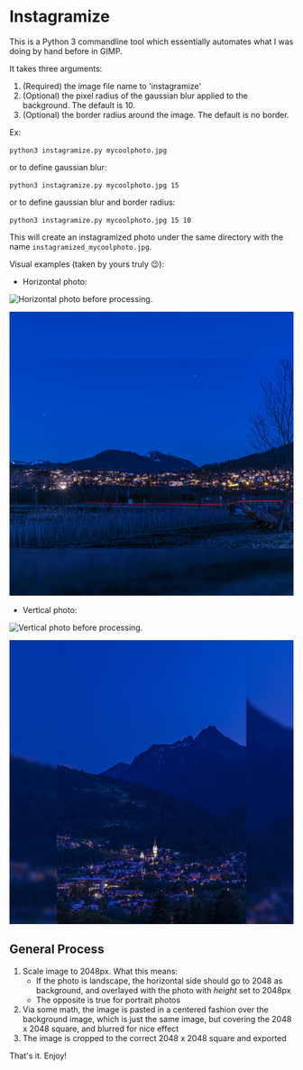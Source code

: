 # Instagramize

This is a Python 3 commandline tool which essentially automates what I was doing by hand before in GIMP. 

It takes three arguments: 

1. (Required) the image file name to 'instagramize' 
2. (Optional) the pixel radius of the gaussian blur applied to the background. The default is 10. 
3. (Optional) the border radius around the image. The default is no border. 

Ex:

`python3 instagramize.py mycoolphoto.jpg`

or to define gaussian blur:

`python3 instagramize.py mycoolphoto.jpg 15`

or to define gaussian blur and border radius:

`python3 instagramize.py mycoolphoto.jpg 15 10`

This will create an instagramized photo under the same directory with the name `instagramized_mycoolphoto.jpg`.

Visual examples (taken by yours truly :wink:):

- Horizontal photo:

![Horizontal photo before processing.](./src/images/horizontal.jpg)

![Horizontal photo after processing.](./src/images/instagramize_horizontal.jpg)

- Vertical photo:

![Vertical photo before processing.](./src/images/vertical.jpg)

![Vertical photo after processing.](./src/images/instagramize_vertical.jpg)

## General Process

1. Scale image to 2048px. What this means: 
    - If the photo is landscape, the horizontal side should go to 2048 as background, and overlayed with the photo with _height_ set to 2048px
    - The opposite is true for portrait photos
2. Via some math, the image is pasted in a centered fashion over the background image, which is just the same image, but covering the 2048 x 2048 square, and blurred for nice effect
3. The image is cropped to the correct 2048 x 2048 square and exported

That's it. Enjoy!